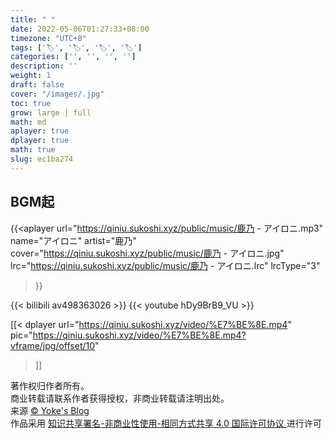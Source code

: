 ```yaml
---
title: " "
date: 2022-05-06T01:27:33+08:00
timezone: "UTC+8"
tags: ['🏷️', '🏷️', '🏷️', '🏷️']
categories: ['', '', '', '']
description: ''
weight: 1
draft: false
cover: "/images/.jpg"
toc: true
grow: large | full
math: md
aplayer: true
dplayer: true
math: true
slug: ec1ba274
---
```

## BGM起
<!-- 音乐aplayer，实际写的时候 '['替换为 '{' ']'替换为'}' -->
{{<aplayer
    url="https://qiniu.sukoshi.xyz/public/music/鹿乃 - アイロニ.mp3"
    name="アイロニ"
    artist="鹿乃"
    cover="https://qiniu.sukoshi.xyz/public/music/鹿乃 - アイロニ.jpg"
    lrc="https://qiniu.sukoshi.xyz/public/music/鹿乃 - アイロニ.lrc"
    lrcType="3"
>}}

{{< bilibili av498363026 >}}
{{< youtube hDy9BrB9_VU >}}


<!-- 视频调用dplyer，实际写的时候 '['替换为 '{' ']'替换为'}' -->
[[< dplayer
    url="https://qiniu.sukoshi.xyz/video/%E7%BE%8E.mp4"
    pic="https://qiniu.sukoshi.xyz/video/%E7%BE%8E.mp4?vframe/jpg/offset/10"
>]]







<div>
<div> 著作权归作者所有。</div>
<div> 商业转载请联系作者获得授权，非商业转载请注明出处。</div>    
<div>来源 <a target="_blank" href="www.yoke.ink"> © Yoke's Blog </a></div>  

 <div class="copyright-text">作品采用 <a class="text-decoration-none" target="_blank" href="https://creativecommons.org/licenses/by/4.0/deed.zh">
 知识共享署名-非商业性使用-相同方式共享 4.0 国际许可协议 </a>进行许可 </div></div>